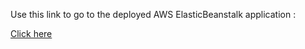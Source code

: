 Use this link to go to the deployed AWS ElasticBeanstalk application :

[Click here](Customer-Segmentation-env.eba-ps2qthn2.ap-south-1.elasticbeanstalk.com )
